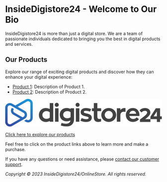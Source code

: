 # InsideDigistore24 - Welcome to Our Bio

InsideDigistore24 is more than just a digital store. We are a team of passionate individuals dedicated to bringing you the best in digital products and services.

## Our Products

Explore our range of exciting digital products and discover how they can enhance your digital experience:

- [Product 1](product1.html): Description of Product 1.
- [Product 2](product2.html): Description of Product 2.

![Digital Products](logo_wide.svg)

[Click here to explore our products](products.html)

Feel free to click on the product links above to learn more and make a purchase.

If you have any questions or need assistance, please [contact our customer support](contact.html).

*Copyright © 2023 InsideDigistore24/OnlineStore. All rights reserved.*
